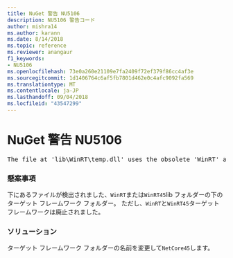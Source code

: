 ```yaml
---
title: NuGet 警告 NU5106
description: NU5106 警告コード
author: mishra14
ms.author: karann
ms.date: 8/14/2018
ms.topic: reference
ms.reviewer: anangaur
f1_keywords:
- NU5106
ms.openlocfilehash: 73e0a260e21109e7fa2409f72ef379f86cc4af3e
ms.sourcegitcommit: 1d1406764c6af5fb7801d462e0c4afc9092fa569
ms.translationtype: MT
ms.contentlocale: ja-JP
ms.lasthandoff: 09/04/2018
ms.locfileid: "43547299"
---
```

# <a name="nuget-warning-nu5106"></a>NuGet 警告 NU5106
<pre>The file at 'lib\WinRT\temp.dll' uses the obsolete 'WinRT' as the framework folder. Replace 'WinRT' or 'WinRT45' with 'NetCore45'.</pre>

### <a name="issue"></a>懸案事項

下にあるファイルが検出されました、`WinRT`または`WinRT45`lib フォルダーの下のターゲット フレームワーク フォルダー。 ただし、`WinRT`と`WinRT45`ターゲット フレームワークは廃止されました。


### <a name="solution"></a>ソリューション

ターゲット フレームワーク フォルダーの名前を変更して`NetCore45`します。

